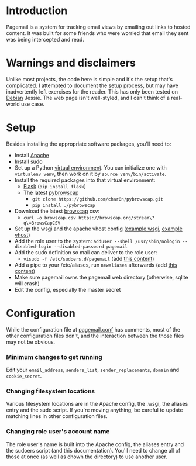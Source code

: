 # Introduction
Pagemail is a system for tracking email views by emailing out links to hosted content. It was built for some friends who were worried that email they sent was being intercepted and read.


# Warnings and disclaimers
Unlike most projects, the code here is simple and it's the setup that's complicated. I attempted to document the setup process, but may have inadvertently left exercises for the reader. This has only been tested on [Debian](https://www.debian.org) Jessie. The web page isn't well-styled, and I can't think of a real-world use case.


# Setup
Besides installing the appropriate software packages, you'll need to:
* Install [Apache](https://httpd.apache.org)
* Install [sudo](https://www.sudo.ws)
* Set up a Python [virtual environment](https://virtualenv.pypa.io/en/stable/). You can initialize one with `virtualenv venv`, then work on it by `source venv/bin/activate`.
* Install the required packages into that virtual environment:
  * [Flask](http://flask.pocoo.org) (`pip install flask`)
  * The latest [pybrowscap](https://github.com/char0n/pybrowscap)
    * `git clone https://github.com/char0n/pybrowscap.git`
    * `pip install ./pybrowscap`
* Download the latest [browscap](https://browscap.org) csv:
  * `curl -o browscap.csv https://browscap.org/stream\?q\=BrowsCapCSV`
* Set up the wsgi and the apache vhost config ([example wsgi](pagemail.wsgi), [example vhost](doc/apache-sites/pagemail-ssl.conf))
* Add the role user to the system: `adduser --shell /usr/sbin/nologin --disabled-login --disabled-password pagemail`
* Add the sudo definition so mail can deliver to the role user:
  * `visudo -f /etc/sudoers.d/pagemail` (add [this content](doc/sudoers.d-pagemail))
* Add a pipe to your /etc/aliases, run `newaliases` afterwards (add [this content](doc/aliases))
* Make sure pagemail owns the pagemail web directory (otherwise, sqlite will crash)
* Edit the config, especially the master secret


# Configuration
While the configuration file at [pagemail.conf](/pagemail.conf) has comments, most of the other configuration files don't, and the interaction between the those files may not be obvious.

### Minimum changes to get running
Edit your `email_address`, `senders_list`, `sender_replacements`, `domain` and `cookie_secret`.

### Changing filesystem locations
Various filesystem locations are in the Apache config, the .wsgi, the aliases entry and the sudo script. If you're moving anything, be careful to update matching lines in other configuration files.

### Changing role user's account name
The role user's name is built into the Apache config, the aliases entry and the sudoers script (and this documentation). You'll need to change all of those at once (as well as chown the directory) to use another user.
